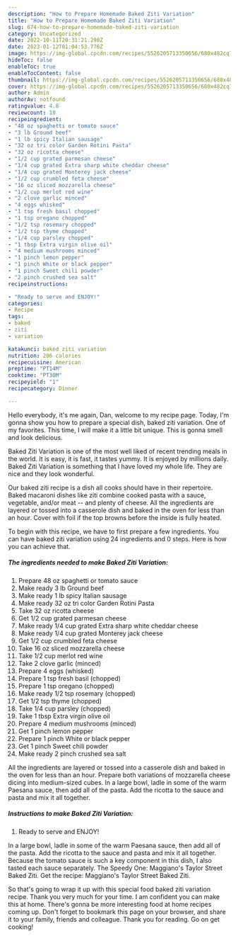 ```yaml
---
description: "How to Prepare Homemade Baked Ziti Variation"
title: "How to Prepare Homemade Baked Ziti Variation"
slug: 674-how-to-prepare-homemade-baked-ziti-variation
category: Uncategorized
date: 2022-10-11T20:31:21.290Z
date: 2023-01-12T01:04:53.776Z
image: https://img-global.cpcdn.com/recipes/5526205713350656/680x482cq70/baked-ziti-variation-recipe-main-photo.jpg
hideToc: false
enableToc: true
enableTocContent: false
thumbnail: https://img-global.cpcdn.com/recipes/5526205713350656/680x482cq70/baked-ziti-variation-recipe-main-photo.jpg
cover: https://img-global.cpcdn.com/recipes/5526205713350656/680x482cq70/baked-ziti-variation-recipe-main-photo.jpg
author: Admin
authorAv: notfound
ratingvalue: 4.8
reviewcount: 18
recipeingredient:
- "48 oz spaghetti or tomato sauce"
- "3 lb Ground beef"
- "1 lb spicy Italian sausage"
- "32 oz tri color Garden Rotini Pasta"
- "32 oz ricotta cheese"
- "1/2 cup grated parmesan cheese"
- "1/4 cup grated Extra sharp white cheddar cheese"
- "1/4 cup grated Monterey jack cheese"
- "1/2 cup crumbled feta cheese"
- "16 oz sliced mozzarella cheese"
- "1/2 cup merlot red wine"
- "2 clove garlic minced"
- "4 eggs whisked"
- "1 tsp fresh basil chopped"
- "1 tsp oregano chopped"
- "1/2 tsp rosemary chopped"
- "1/2 tsp thyme chopped"
- "1/4 cup parsley chopped"
- "1 tbsp Extra virgin olive oil"
- "4 medium mushrooms minced"
- "1 pinch lemon pepper"
- "1 pinch White or black pepper"
- "1 pinch Sweet chili powder"
- "2 pinch crushed sea salt"
recipeinstructions:

- "Ready to serve and ENJOY!"
categories:
- Recipe
tags:
- baked
- ziti
- variation

katakunci: baked ziti variation 
nutrition: 206 calories
recipecuisine: American
preptime: "PT14M"
cooktime: "PT30M"
recipeyield: "1"
recipecategory: Dinner

---
```



Hello everybody, it's me again, Dan, welcome to my recipe page. Today, I'm gonna show you how to prepare a special dish, baked ziti variation. One of my favorites. This time, I will make it a little bit unique. This is gonna smell and look delicious.

Baked Ziti Variation is one of the most well liked of recent trending meals in the world. It is easy, it is fast, it tastes yummy. It is enjoyed by millions daily. Baked Ziti Variation is something that I have loved my whole life. They are nice and they look wonderful.

Our baked ziti recipe is a dish all cooks should have in their repertoire. Baked macaroni dishes like ziti combine cooked pasta with a sauce, vegetable, and/or meat -- and plenty of cheese. All the ingredients are layered or tossed into a casserole dish and baked in the oven for less than an hour. Cover with foil if the top browns before the inside is fully heated.


To begin with this recipe, we have to first prepare a few ingredients. You can have baked ziti variation using 24 ingredients and 0 steps. Here is how you can achieve that.

<!--inarticleads1-->

##### The ingredients needed to make Baked Ziti Variation:

1. Prepare 48 oz spaghetti or tomato sauce
1. Make ready 3 lb Ground beef
1. Make ready 1 lb spicy Italian sausage
1. Make ready 32 oz tri color Garden Rotini Pasta
1. Take 32 oz ricotta cheese
1. Get 1/2 cup grated parmesan cheese
1. Make ready 1/4 cup grated Extra sharp white cheddar cheese
1. Make ready 1/4 cup grated Monterey jack cheese
1. Get 1/2 cup crumbled feta cheese
1. Take 16 oz sliced mozzarella cheese
1. Take 1/2 cup merlot red wine
1. Take 2 clove garlic (minced)
1. Prepare 4 eggs (whisked)
1. Prepare 1 tsp fresh basil (chopped)
1. Prepare 1 tsp oregano (chopped)
1. Make ready 1/2 tsp rosemary (chopped)
1. Get 1/2 tsp thyme (chopped)
1. Take 1/4 cup parsley (chopped)
1. Take 1 tbsp Extra virgin olive oil
1. Prepare 4 medium mushrooms (minced)
1. Get 1 pinch lemon pepper
1. Prepare 1 pinch White or black pepper
1. Get 1 pinch Sweet chili powder
1. Make ready 2 pinch crushed sea salt


All the ingredients are layered or tossed into a casserole dish and baked in the oven for less than an hour. Prepare both variations of mozzarella cheese dicing into medium-sized cubes. In a large bowl, ladle in some of the warm Paesana sauce, then add all of the pasta. Add the ricotta to the sauce and pasta and mix it all together. 

<!--inarticleads2-->

##### Instructions to make Baked Ziti Variation:


1. Ready to serve and ENJOY!

In a large bowl, ladle in some of the warm Paesana sauce, then add all of the pasta. Add the ricotta to the sauce and pasta and mix it all together. Because the tomato sauce is such a key component in this dish, I also tasted each sauce separately. The Speedy One: Maggiano&#39;s Taylor Street Baked Ziti. Get the recipe: Maggiano&#39;s Taylor Street Baked Ziti. 

So that's going to wrap it up with this special food baked ziti variation recipe. Thank you very much for your time. I am confident you can make this at home. There's gonna be more interesting food at home recipes coming up. Don't forget to bookmark this page on your browser, and share it to your family, friends and colleague. Thank you for reading. Go on get cooking!
